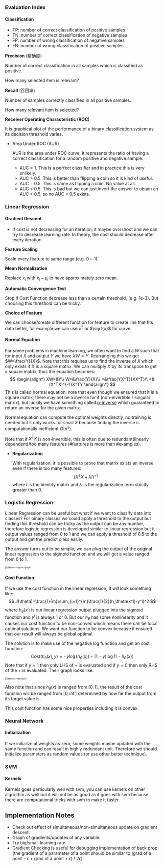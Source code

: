 ### Evaluation Index

#### Classification

- TP: number of correct classification of positive samples
- TN: number of correct classification of negative samples
- FP: number of wrong classification of negative samples
- FN: number of wrong classification of positive samples

**Precision** (精确度)

Number of correct classification in all samples which is classified as positive.

How many selected item is relevant?

**Recall** (召回率)

Number of samples correctly classified in all positive samples.

How many relevant item is selected?

**Receiver Operating Characteristic (ROC)**

It is graphical plot of the performance of a binary classification system as its decision threshold varies.

- Area Under ROC (AUR)

  AUR is the area under ROC curve, it represents the ratio of having a correct classification for a random positive and negative sample.

  - AUC = 1. This is a perfect classifier and in practice this is very unlikely.
  - AUC > 0.5. This is better than flipping a coin so it is kind of useful.
  - AUC = 0.5. This is same as flipping a coin. No value at all.
  - AUC < 0.5. This is bad but we can just invert the answer to obtain an AUC > 0.5, so no AUC < 0.5 exists.

### Linear Regression

#### Gradient Descent

- If cost is not decreasing for an iteration, it maybe overshoot and we can try to decrease learning rate. In theory, the cost should decrease after every iteration.

**Feature Scaling**

Scale every feature to same range (e.g. 0 ~ 1).

**Mean Normalization**

Replace $x_i$ with $x_i - \mu_i$ to have approximately zero mean.

**Automatic Convergence Test**

Stop if Cost Function decrease less than a certain threshold, (e.g. 1e-3). But choosing this threshold can be tricky.

**Choice of Feature**

We can choose/create different function for feature to create line that fits data better, for example we can use $x^2$ or $\sqrt{x}$ for curve.

#### Normal Equation

For some problems in machine learning, we often want to find a $W$ such that for input $X$ and output $Y$ we have $XW=Y$. Rearranging this we get $W=\frac{Y}{X}$. Note that this requires us to find the inverse of $X$ which only exists if $X$ is a square matrix. We can multiply $X$ by its transpose to get a square matrix, thus the equation becomes:
$$
\begin{align*}
XW=&Y\\
W=&\frac{Y}{X}\\
=&\frac{YX^T}{XX^T}\\
=&(X^TX)^{-1}X^TY
\end{align*}
$$
This is called normal equation, note that even though we ensured that it is a square matrix, there may not be a inverse for it (non-invertible / singular matrix), but luckily we have something called [p-inverse](https://en.wikipedia.org/wiki/Moore%E2%80%93Penrose_inverse) which guaranteed to return an inverse for the given matrix.

Normal equation can compute the optimal weights directly, no training is needed but it only works for small $X$ because finding the inverse is computationally inefficient $O(n^3)$.

Note that if $X^TX$ is non-invertible, this is often due to redundant(linearly dependent)/too many features (#features is more than #examples).

- **Regularization**

  With regularization, it is possible to prove that matrix exists an inverse even if there is too many features:
  $$
  (X^TX+\lambda I)^{-1}
  $$
  where $I$ is the identity matrix and $\lambda$ is the regularization term strictly greater than 0.

### Logistic Regression

Linear Regression can be useful but what if we want to classify data into classes? For binary classes we could apply a threshold to the output but finding this threshold can be tricky as the output can be any number, therefore logistic regression is developed similar to linear regression but it output values ranged from 0 to 1 and we can apply a threshold of 0.5 to the output and get the predict class easily.

The answer turns out to be simple, we can plug the output of the original linear regression to the sigmoid function and we will get a value ranged from 0 to 1.

<img src="D:\University_of_Manchester\Projects\learnML\images\desmos-logistic.png" alt="desmos-logistic-graph" style="zoom: 50%;" />

#### Cost Function

If we use the cost function in the linear regression, it will look something like:
$$
J(\theta)=\frac{1}{m}\sum_{i=1}^{m}\frac{1}{2}(h_\theta(x^i)-y^i)^2
$$
where $h_\theta(x^i)$ is our linear regression output plugged into the sigmoid function and $y^i$ is always $1$ or $0$. But our $h_\theta$ has some nonlinearity and it causes our cost function to be non-convex which means there can be local optimal solutions. We want our function to be convex because it ensured that our result will always be global optimal.

The solution is to make use of the negative log function and get an cost function:
$$
Cost(h_\theta(x),y)=-y\log(h_\theta(x))+(1-y)\log(1-h_\theta(x))
$$
Note that if $y=1$ then only LHS of $+$ is evaluated and if $y=0$ then only RHS of the $+$ is evaluated. Their graph looks like:

<img src="D:\University_of_Manchester\Projects\learnML\images\desmos-neg-log-2.png" alt="desmos-neg-log-2" style="zoom:50%;" />

Also note that since $h_\theta(x)$ is ranged from $[0,1]$, the result of the cost function will be ranged from $[0, \inf)$ determined by how far the output from its target value is.

This cost function has some nice properties including it is convex.

### Neural Network

#### Initialization

If we initialize al weights as zero, some weights maybe updated with the same function and can result in highly redundant unit. Therefore we should initialize parameters as random values (or use other better technique).

### SVM

#### Kernels

Kernels goes particularly well with svm, you can use kernels on other algorithm as well but it will not be as good as it goes with svm because there are computational tricks with svm to make it faster.



## Implementation Notes

- Check out effect of simultaneous/non-simultaneous update on gradient descent.
- Graph of gradients/updates of any variable.
- Try big/small learning rate.
- Gradient Checking is useful for debugging implementation of back prop (the gradient of a parameter of a point should be similar to (grad of a point - $\epsilon$ + grad of a point + $\epsilon$) / 2$\epsilon$)


